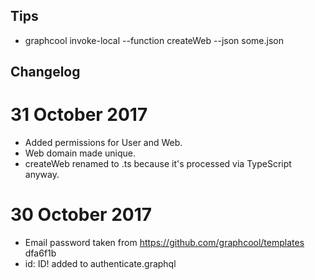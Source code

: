 ## Tips

- graphcool invoke-local --function createWeb --json some.json

## Changelog

# 31 October 2017

- Added permissions for User and Web.
- Web domain made unique.
- createWeb renamed to .ts because it's processed via TypeScript anyway.

# 30 October 2017

- Email password taken from https://github.com/graphcool/templates dfa6f1b
- id: ID! added to authenticate.graphql
